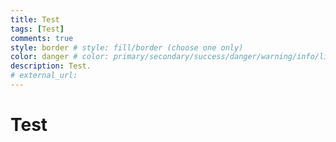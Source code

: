 ```yaml
---
title: Test
tags: [Test]
comments: true
style: border # style: fill/border (choose one only)
color: danger # color: primary/secondary/success/danger/warning/info/light/dark (blue/gray/green/red/yellow/cyan/white/black)
description: Test.
# external_url:
---
```


# Test

